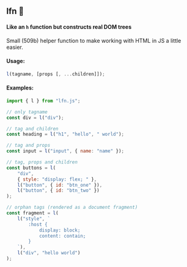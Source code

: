 ## lfn :elephant:

#### Like an `h` function but constructs real DOM trees

Small (509b) helper function to make working with HTML in JS a little easier.

#### Usage:

```js
l(tagname, [props [, ...children]]);
```

#### Examples:

```js
import { l } from "lfn.js";

// only tagname
const div = l("div");

// tag and children
const heading = l("h1", "hello", " world");

// tag and props
const input = l("input", { name: "name" });

// tag, props and children
const buttons = l(
	"div",
	{ style: "display: flex; " },
	l("button", { id: "btn_one" }),
	l("button", { id: "btn_two" })
);

// orphan tags (rendered as a document fragment)
const fragment = l(
	l("style", `
		:host {
			display: block;
			content: contain;
		}
	`),
	l("div", "hello world")
);
```
